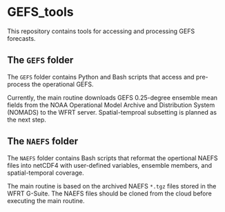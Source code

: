 # GEFS_tools

This repository contains tools for accessing and processing GEFS forecasts.

## The `GEFS` folder

The `GEFS` folder contains Python and Bash scripts that access and pre-process the operational GEFS. 

Currently, the main routine downloads GEFS 0.25-degree ensemble mean fields from the NOAA Operational Model Archive and Distribution System (NOMADS) to the WFRT server. Spatial-temproal subsetting is planned as the next step.

## The `NAEFS` folder

The `NAEFS` folder contains Bash scripts that reformat the opertional NAEFS files into netCDF4 with user-defined variables, ensemble members, and spatial-temporal coverage. 

The main routine is based on the archived NAEFS `*.tgz` files stored in the WFRT G-Suite. The NAEFS files should be cloned from the cloud before executing the main routine.
